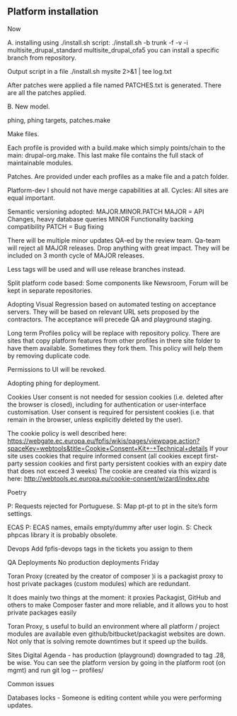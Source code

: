 
Platform installation
------------------------------------------------
Now

A. installing using ./install.sh script:
./install.sh -b trunk -f -v -i multisite_drupal_standard multisite_drupal_ofa5
you can install a specific branch from repository.

Output script in a file
./install.sh mysite  2>&1 | tee log.txt

After patches were applied a file named PATCHES.txt is generated. There are all the patches applied.

B. New model.

phing, phing targets, patches.make



Make files.

Each profile is provided with a build.make which simply points/chain to the main: drupal-org.make. This last make file contains the full stack of maintainable modules.

Patches.
Are provided under each profiles as a make file and a patch folder.



Platform-dev
I should not have merge capabilities at all.
Cycles: All sites are equal important.

Semantic versioning adopted: MAJOR.MINOR.PATCH
MAJOR = API Changes, heavy database queries
MINOR Functionality backing compatibility
PATCH = Bug fixing

There will be multiple minor updates QA-ed by the review team. Qa-team will reject all MAJOR releases. Drop anything with great impact. They will be included on 3 month cycle of MAJOR releases.

Less tags will be used and will use release branches instead.

Split platform code based: Some components like Newsroom, Forum will be kept in separate repositories.

Adopting Visual Regression based on automated testing on acceptance servers. They will be based on relevant URL sets proposed by the contractors. The acceptance will precede QA and playground staging.

Long term
Profiles policy will be replace with repository policy. There are sites that copy platform features from other profiles in there site folder to have them available. Sometimes they fork them. This policy will help them by removing duplicate code.

Permissions to UI will be revoked.

Adopting phing for deployment.

Cookies
User consent is not needed for session cookies (i.e. deleted after the browser is closed), including for authentication or user‑interface customisation.  User consent is required for persistent cookies (i.e. that remain in the browser, unless explicitly deleted by the user).

The cookie policy is well described here: https://webgate.ec.europa.eu/fpfis/wikis/pages/viewpage.action?spaceKey=webtools&title=Cookie+Consent+Kit+-+Technical+details
If your site uses cookies that require informed consent (all cookies except first-party session cookies and first party persistent cookies with an expiry date that does not exceed 3 weeks)
The cookie are created via this wizard is here: http://webtools.ec.europa.eu/cookie-consent/wizard/index.php



Poetry

P: Requests rejected for Portuguese.
S: Map pt-pt to pt in the site’s form settings.


ECAS
P: ECAS names, emails empty/dummy after user login. 
S: Check phpcas library it is probably obsolete.

Devops
Add fpfis-devops tags in the tickets you assign to them


QA
Deployments
No production deployments Friday

Toran Proxy (created by the creator of composer )i is a packagist proxy to host private packages (custom modules) which are redundant.


It does mainly two things at the moment: it proxies Packagist, GitHub and others to make Composer faster and more reliable, and it allows you to host private packages easily

Toran Proxy, s useful to build an environment where all platform / project modules are available even github/bitbucket/packagist websites are down. Not only that is solving remote downtimes but it speed up the builds.

Sites
Digital Agenda - has production (playground) downgraded to tag .28, be wise.
You can see the platform version by going in the platform root (on mgmt) and run
git log -- profiles/


Common issues

Databases locks - Someone is editing content while you were performing updates.






